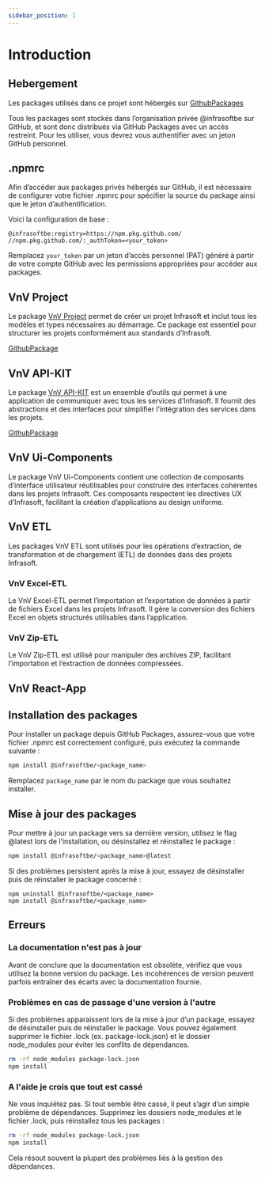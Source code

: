 ```yaml
---
sidebar_position: 1
---
```


# Introduction

## Hebergement

Les packages utilisés dans ce projet sont hébergés sur [GithubPackages](https://github.com/orgs/infrasoftbe/packages)

Tous les packages sont stockés dans l’organisation privée @infrasoftbe sur GitHub, et sont donc distribués via GitHub Packages avec un accès restreint. Pour les utiliser, vous devrez vous authentifier avec un jeton GitHub personnel.

## .npmrc

Afin d’accéder aux packages privés hébergés sur GitHub, il est nécessaire de configurer votre fichier .npmrc pour spécifier la source du package ainsi que le jeton d’authentification.

Voici la configuration de base :

```text
@infrasoftbe:registry=https://npm.pkg.github.com/
//npm.pkg.github.com/:_authToken=<your_token>
```

Remplacez `your_token` par un jeton d’accès personnel (PAT) généré à partir de votre compte GitHub avec les permissions appropriées pour accéder aux packages.

## VnV Project

Le package [VnV Project](./vnv-project/vnv-project.mdx) permet de créer un projet Infrasoft et inclut tous les modèles et types nécessaires au démarrage. Ce package est essentiel pour structurer les projets conformément aux standards d’Infrasoft.

[GithubPackage](https://github.com/infrasoftbe/Infrasoft-vnv-ritual-project/pkgs/npm/infrasoft-project)

## VnV API-KIT

Le package [VnV API-KIT](./vnv-api-kit/guide/introduction.md) est un ensemble d’outils qui permet à une application de communiquer avec tous les services d’Infrasoft. Il fournit des abstractions et des interfaces pour simplifier l’intégration des services dans les projets.

[GithubPackage](https://github.com/infrasoftbe/fluentui-react-wrapper/pkgs/npm/infrasoft-vnv-api-kit)

## VnV Ui-Components

Le package VnV Ui-Components contient une collection de composants d’interface utilisateur réutilisables pour construire des interfaces cohérentes dans les projets Infrasoft. Ces composants respectent les directives UX d’Infrasoft, facilitant la création d’applications au design uniforme.

## VnV ETL

Les packages VnV ETL sont utilisés pour les opérations d’extraction, de transformation et de chargement (ETL) de données dans des projets Infrasoft.

### VnV Excel-ETL

Le VnV Excel-ETL permet l’importation et l’exportation de données à partir de fichiers Excel dans les projets Infrasoft. Il gère la conversion des fichiers Excel en objets structurés utilisables dans l’application.

### VnV Zip-ETL

Le VnV Zip-ETL est utilisé pour manipuler des archives ZIP, facilitant l’importation et l’extraction de données compressées.

## VnV React-App

## Installation des packages

Pour installer un package depuis GitHub Packages, assurez-vous que votre fichier .npmrc est correctement configuré, puis exécutez la commande suivante :

```bash
npm install @infrasoftbe/<package_name>
```

Remplacez `package_name` par le nom du package que vous souhaitez installer.

## Mise à jour des packages

Pour mettre à jour un package vers sa dernière version, utilisez le flag @latest lors de l’installation, ou désinstallez et réinstallez le package :

```bash
npm install @infrasoftbe/<package_name>@latest
```

Si des problèmes persistent après la mise à jour, essayez de désinstaller puis de réinstaller le package concerné :

```
npm uninstall @infrasoftbe/<package_name>
npm install @infrasoftbe/<package_name>
```

## Erreurs

### La documentation n'est pas à jour

Avant de conclure que la documentation est obsolète, vérifiez que vous utilisez la bonne version du package. Les incohérences de version peuvent parfois entraîner des écarts avec la documentation fournie.

### Problèmes en cas de passage d'une version à l'autre

Si des problèmes apparaissent lors de la mise à jour d’un package, essayez de désinstaller puis de réinstaller le package. Vous pouvez également supprimer le fichier .lock (ex. package-lock.json) et le dossier node_modules pour éviter les conflits de dépendances.

```bash
rm -rf node_modules package-lock.json
npm install
```

### A l'aide je crois que tout est cassé

Ne vous inquiétez pas. Si tout semble être cassé, il peut s’agir d’un simple problème de dépendances. Supprimez les dossiers node_modules et le fichier .lock, puis réinstallez tous les packages :

```bash
rm -rf node_modules package-lock.json
npm install
```

Cela résout souvent la plupart des problèmes liés à la gestion des dépendances.